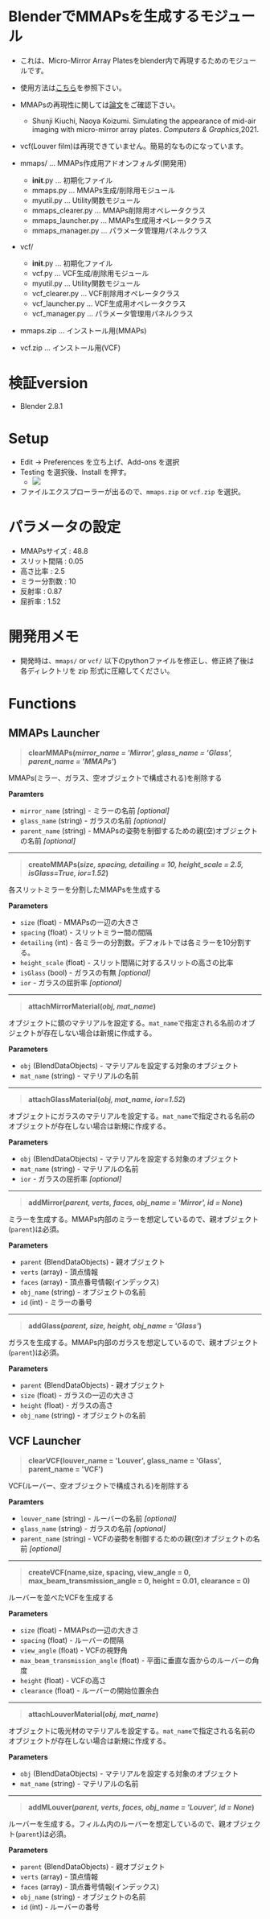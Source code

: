 # BlenderでMMAPsを生成するモジュール
- これは、Micro-Mirror Array Platesをblender内で再現するためのモジュールです。
- 使用方法は[こちら](https://www.media.lab.uec.ac.jp/?p=2569)を参照下さい。

- MMAPsの再現性に関しては[論文](https://doi.org/10.1016/j.cag.2021.02.007)をご確認下さい。
  -  Shunji Kiuchi, Naoya Koizumi. Simulating the appearance of mid-air imaging with micro-mirror array plates. *Computers & Graphics*,2021.
-  vcf(Louver film)は再現できていません。簡易的なものになっています。

- mmaps/ ... MMAPs作成用アドオンフォルダ(開発用)
  - __init__.py       ... 初期化ファイル
  - mmaps.py          ... MMAPs生成/削除用モジュール
  - myutil.py         ... Utility関数モジュール
  - mmaps_clearer.py  ... MMAPs削除用オペレータクラス
  - mmaps_launcher.py ... MMAPs生成用オペレータクラス
  - mmaps_manager.py  ... パラメータ管理用パネルクラス
- vcf/
  - __init__.py       ... 初期化ファイル
  - vcf.py            ... VCF生成/削除用モジュール
  - myutil.py         ... Utility関数モジュール
  - vcf_clearer.py    ... VCF削除用オペレータクラス
  - vcf_launcher.py   ... VCF生成用オペレータクラス
  - vcf_manager.py    ... パラメータ管理用パネルクラス
- mmaps.zip           ... インストール用(MMAPs)
- vcf.zip             ... インストール用(VCF)

# 検証version
- Blender 2.8.1


# Setup

- Edit -> Preferences を立ち上げ、Add-ons を選択
- Testing を選択後、Install を押す。
  - ![](img/addon.png)
- ファイルエクスプローラーが出るので、`mmaps.zip` or `vcf.zip` を選択。

# パラメータの設定
- MMAPsサイズ  : 48.8
- スリット間隔 : 0.05
- 高さ比率     : 2.5
- ミラー分割数 : 10
- 反射率       : 0.87
- 屈折率       : 1.52

# 開発用メモ
- 開発時は、`mmaps/` or `vcf/` 以下のpythonファイルを修正し、修正終了後は 各ディレクトリを zip 形式に圧縮してください。

# Functions

## MMAPs Launcher

> **clearMMAPs(_mirror_name = 'Mirror', glass_name = 'Glass', parent_name = 'MMAPs'_)**

MMAPs(ミラー、ガラス、空オブジェクトで構成される)を削除する
    
**Paramters**
- `mirror_name` (string) - ミラーの名前 _[optional]_ 
- `glass_name` (string) - ガラスの名前 _[optional]_ 
- `parent_name` (string) - MMAPsの姿勢を制御するための親(空)オブジェクトの名前 _[optional]_ 

---

> **createMMAPs(_size, spacing, detailing = 10, height_scale = 2.5, isGlass=True, ior=1.52_)**

各スリットミラーを分割したMMAPsを生成する

**Parameters**
- `size` (float) - MMAPsの一辺の大きさ
- `spacing` (float) - スリットミラー間の間隔
- `detailing` (int) - 各ミラーの分割数。デフォルトでは各ミラーを10分割する。
- `height_scale` (float) - スリット間隔に対するスリットの高さの比率
- `isGlass` (bool) - ガラスの有無 _[optional]_ 
- `ior` - ガラスの屈折率 _[optional]_ 

---

> **attachMirrorMaterial(_obj, mat_name_)**

オブジェクトに鏡のマテリアルを設定する。`mat_name`で指定される名前のオブジェクトが存在しない場合は新規に作成する。

**Parameters**
- `obj` (BlendDataObjects) - マテリアルを設定する対象のオブジェクト
- `mat_name` (string) - マテリアルの名前

---

> **attachGlassMaterial(_obj, mat_name, ior=1.52_)**

オブジェクトにガラスのマテリアルを設定する。`mat_name`で指定される名前のオブジェクトが存在しない場合は新規に作成する。

**Parameters**
- `obj` (BlendDataObjects) - マテリアルを設定する対象のオブジェクト
- `mat_name` (string) - マテリアルの名前
- `ior` - ガラスの屈折率 _[optional]_ 

---

> **addMirror(_parent, verts, faces, obj_name = 'Mirror', id = None_)**

ミラーを生成する。MMAPs内部のミラーを想定しているので、親オブジェクト(`parent`)は必須。

**Parameters**
- `parent` (BlendDataObjects) - 親オブジェクト
- `verts` (array) - 頂点情報
- `faces` (array) - 頂点番号情報(インデックス)
- `obj_name` (string) - オブジェクトの名前
- `id` (int) - ミラーの番号

---

> **addGlass(_parent, size, height, obj_name = 'Glass'_)**

ガラスを生成する。MMAPs内部のガラスを想定しているので、親オブジェクト(`parent`)は必須。

**Parameters**
- `parent` (BlendDataObjects) - 親オブジェクト
- `size` (float) - ガラスの一辺の大きさ
- `height` (float) - ガラスの高さ
- `obj_name` (string) - オブジェクトの名前



## VCF Launcher

> **clearVCF(louver_name = 'Louver', glass_name = 'Glass', parent_name = 'VCF')**

VCF(ルーバー、空オブジェクトで構成される)を削除する
    
**Paramters**
- `louver_name` (string) - ルーバーの名前 _[optional]_ 
- `glass_name` (string) - ガラスの名前 _[optional]_ 
- `parent_name` (string) - VCFの姿勢を制御するための親(空)オブジェクトの名前 _[optional]_ 

---

> **createVCF(name,size, spacing, view_angle = 0, max_beam_transmission_angle = 0, height = 0.01, clearance = 0)**

ルーバーを並べたVCFを生成する

**Parameters**
- `size` (float) - MMAPsの一辺の大きさ
- `spacing` (float) - ルーバーの間隔
- `view_angle` (float) - VCFの視野角
- `max_beam_transmission_angle` (float) - 平面に垂直な面からのルーバーの角度
- `height` (float) - VCFの高さ
- `clearance` (float) - ルーバーの開始位置余白

---

> **attachLouverMaterial(_obj, mat_name_)**

オブジェクトに吸光材のマテリアルを設定する。`mat_name`で指定される名前のオブジェクトが存在しない場合は新規に作成する。

**Parameters**
- `obj` (BlendDataObjects) - マテリアルを設定する対象のオブジェクト
- `mat_name` (string) - マテリアルの名前

---

> **addMLouver(_parent, verts, faces, obj_name = 'Louver', id = None_)**

ルーバーを生成する。フィルム内のルーバーを想定しているので、親オブジェクト(`parent`)は必須。

**Parameters**
- `parent` (BlendDataObjects) - 親オブジェクト
- `verts` (array) - 頂点情報
- `faces` (array) - 頂点番号情報(インデックス)
- `obj_name` (string) - オブジェクトの名前
- `id` (int) - ルーバーの番号
